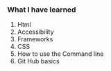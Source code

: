 ### What I have learned
  1. Html
  2. Accessibility
  3. Frameworks
  4. CSS
  5. How to use the Command line
  6. Git Hub basics
  
